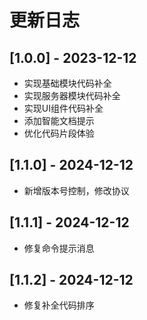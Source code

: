 # 更新日志

## [1.0.0] - 2023-12-12
- 实现基础模块代码补全
- 实现服务器模块代码补全
- 实现UI组件代码补全
- 添加智能文档提示
- 优化代码片段体验

## [1.1.0] - 2024-12-12
- 新增版本号控制，修改协议

## [1.1.1] - 2024-12-12
- 修复命令提示消息

## [1.1.2] - 2024-12-12
- 修复补全代码排序
